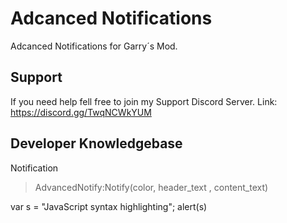 # Adcanced Notifications
Adcanced Notifications for Garry´s Mod.

## Support
If you need help fell free to join my Support Discord Server.
Link: https://discord.gg/TwqNCWkYUM

## Developer Knowledgebase

Notification

> AdvancedNotify:Notify(color, header_text , content_text)

var s = "JavaScript syntax highlighting";
alert(s)
